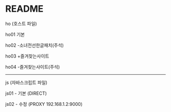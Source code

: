 # README
ho (호스트 파일)

ho01 기본

ho02 -소녀전선한글패치(주석)

ho03 +즐겨찾는사이트

ho04 -즐겨찾는사이트(주석)

----

js (자바스크립트 파일)

js01 - 기본 (DIRECT)

js02 - 수정 (PROXY 192.168.1.2:9000)
